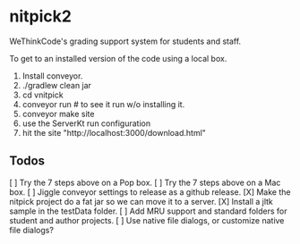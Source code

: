 # nitpick2

WeThinkCode's grading support system for students and staff.

To get to an installed version of the code using a local box.

1. Install conveyor.
2. ./gradlew clean jar
3. cd vnitpick
4. conveyor run # to see it run w/o installing it.
5. conveyor make site
6. use the ServerKt run configuration
7. hit the site "http://localhost:3000/download.html"

Todos
-----

[ ] Try the 7 steps above on a Pop box.
[ ] Try the 7 steps above on a Mac box.
[ ] Jiggle conveyor settings to release as a github release.
[X] Make the nitpick project do a fat jar so we can move it to a server.
[X] Install a jltk sample in the testData folder.
[ ] Add MRU support and standard folders for student and author projects.
[ ] Use native file dialogs, or customize native file dialogs?

